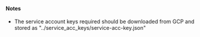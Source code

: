 #### Notes

- The service account keys required should be downloaded from GCP and stored as "../service_acc_keys/service-acc-key.json"